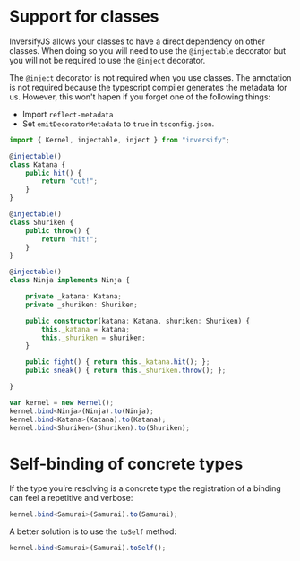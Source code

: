 # Support for classes
InversifyJS allows your classes to have a direct dependency on other classes. When doing so you will need to use the `@injectable` decorator but you will not be required to use the `@inject` decorator. 

The `@inject` decorator is not required when you use classes. The annotation is not required because the typescript compiler generates the metadata for us. However, this won't hapen if you forget one of the following things:

- Import `reflect-metadata`
- Set `emitDecoratorMetadata` to `true` in `tsconfig.json`.

```ts
import { Kernel, injectable, inject } from "inversify";

@injectable()
class Katana {
    public hit() {
        return "cut!";
    }
}

@injectable()
class Shuriken {
    public throw() {
        return "hit!";
    }
}

@injectable()
class Ninja implements Ninja {

    private _katana: Katana;
    private _shuriken: Shuriken;

    public constructor(katana: Katana, shuriken: Shuriken) {
        this._katana = katana;
        this._shuriken = shuriken;
    }

    public fight() { return this._katana.hit(); };
    public sneak() { return this._shuriken.throw(); };

}

var kernel = new Kernel();
kernel.bind<Ninja>(Ninja).to(Ninja);
kernel.bind<Katana>(Katana).to(Katana);
kernel.bind<Shuriken>(Shuriken).to(Shuriken);
```

# Self-binding of concrete types
If the type you’re resolving is a concrete type the registration of a binding can feel a repetitive and verbose:

```ts
kernel.bind<Samurai>(Samurai).to(Samurai);
```

A better solution is to use the `toSelf` method:

```ts
kernel.bind<Samurai>(Samurai).toSelf();
```
